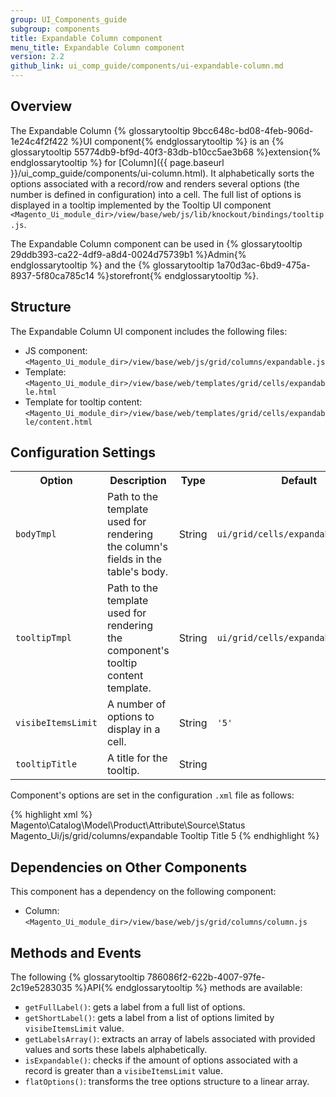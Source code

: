 ```yaml
---
group: UI_Components_guide
subgroup: components
title: Expandable Column сomponent
menu_title: Expandable Column component
version: 2.2
github_link: ui_comp_guide/components/ui-expandable-column.md
---
```


## Overview

The Expandable Column {% glossarytooltip 9bcc648c-bd08-4feb-906d-1e24c4f2f422 %}UI component{% endglossarytooltip %} is an {% glossarytooltip 55774db9-bf9d-40f3-83db-b10cc5ae3b68 %}extension{% endglossarytooltip %} for [Column]({{ page.baseurl }}/ui_comp_guide/components/ui-column.html). It alphabetically sorts the options associated with a record/row and renders several options (the number is defined in configuration) into a cell. The full list of options is displayed in a tooltip implemented by the Tooltip UI component `<Magento_Ui_module_dir>/view/base/web/js/lib/knockout/bindings/tooltip.js`.

The Expandable Column component can be used in {% glossarytooltip 29ddb393-ca22-4df9-a8d4-0024d75739b1 %}Admin{% endglossarytooltip %} and the {% glossarytooltip 1a70d3ac-6bd9-475a-8937-5f80ca785c14 %}storefront{% endglossarytooltip %}.

## Structure

The Expandable Column UI component includes the following files:

- JS component: `<Magento_Ui_module_dir>/view/base/web/js/grid/columns/expandable.js`
- Template: `<Magento_Ui_module_dir>/view/base/web/templates/grid/cells/expandable.html`
- Template for tooltip content: `<Magento_Ui_module_dir>/view/base/web/templates/grid/cells/expandable/content.html`

## Configuration Settings

<table>
    <tr>
        <th>Option</th>
        <th>Description</th>
        <th>Type</th>
        <th>Default</th>
    </tr>
    <tr>
        <td><code>bodyTmpl</code></td>
        <td>Path to the template used for rendering the column's fields in the table's body.</td>
        <td>String</td>
        <td><code>ui/grid/cells/expandable</code></td>
    </tr>
    <tr>
        <td><code>tooltipTmpl</code></td>
        <td>Path to the template used for rendering the component's tooltip content template.</td>
        <td>String</td>
        <td><code>ui/grid/cells/expandable/content</code></td>
    </tr>
    <tr>
        <td><code>visibeItemsLimit</code></td>
        <td>A number of options to display in a cell.</td>
        <td>String</td>
        <td><code>'5'</code></td>
    </tr>
    <tr>
        <td><code>tooltipTitle</code></td>
        <td>A title for the tooltip.</td>
        <td>String</td>
        <td></td>
    </tr>
</table>

Component's options are set in the configuration `.xml` file as follows:

{% highlight xml %}
<column name="ids" class="Magento\Ui\Component\MassAction\Columns\Column">
    <argument name="data" xsi:type="array">
        <item name="options" xsi:type="object">Magento\Catalog\Model\Product\Attribute\Source\Status</item>
        <item name="config" xsi:type="array">
            <item name="component" xsi:type="string">Magento_Ui/js/grid/columns/expandable</item>
            <item name="tooltipTitle" xsi:type="string">Tooltip Title</item>
            <item name="visibeItemsLimit" xsi:type="number">5</item>
        </item>
    </argument>
</column>
{% endhighlight %}

## Dependencies on Other Components

This component has a dependency on the following component:

* Column: `<Magento_Ui_module_dir>/view/base/web/js/grid/columns/column.js`

## Methods and Events

The following {% glossarytooltip 786086f2-622b-4007-97fe-2c19e5283035 %}API{% endglossarytooltip %} methods are available:

- `getFullLabel()`: gets a label from a full list of options.
- `getShortLabel()`: gets a label from a list of options limited by `visibeItemsLimit` value.
- `getLabelsArray()`: extracts an array of labels associated with provided values and sorts these labels alphabetically.
- `isExpandable()`: checks if the amount of options associated with a record is greater than a `visibeItemsLimit` value.
- `flatOptions()`: transforms the tree options structure to a linear array.
